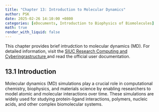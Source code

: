 ```yaml
---
title: "Chapter 13: Introduction to Molecular Dynamics"
author: PSK
date: 2025-02-26 14:10:00 +0800
categories: [eDocuments, Introduction to Biophysics of Biomolecules]
math: true
render_with_liquid: false
---
```


This chapter provides brief intrudction to molecular dynamics (MD). For detailed information, visit the  <a href="https://oit.siu.edu/rcc/" target="_blank"> SIUC Research Computing and Cyberingrastructure </a>  and read the official user documentation.

## 13.1 Introduction
Molecular dynamics (MD) simulations play a crucial role in computational chemistry, biophysics, and materials science by enabling researchers to model atomic and molecular interactions over time. These simulations are widely used for studying protein-ligand interactions, polymers, nucleic acids, and other complex biomolecular systems.